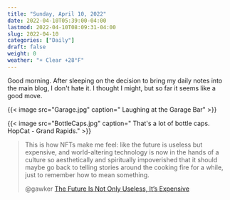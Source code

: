 ```yaml
---
title: "Sunday, April 10, 2022"
date: 2022-04-10T05:39:00-04:00
lastmod: 2022-04-10T08:09:31-04:00
slug: 2022-04-10
categories: ["Daily"]
draft: false
weight: 0
weather: "☀️ Clear +28°F"
---
```


Good morning. After sleeping on the decision to bring my daily notes into the main blog, I don't hate it. I thought I might, but so far it seems like a good move.

{{< image src="Garage.jpg" caption=" Laughing at the Garage Bar" >}}

{{< image src="BottleCaps.jpg" caption=" That's a lot of bottle caps. HopCat - Grand Rapids." >}}

> This is how NFTs make me feel: like the future is useless but expensive, and world-altering technology is now in the hands of a culture so aesthetically and spiritually impoverished that it should maybe go back to telling stories around the cooking fire for a while, just to remember how to mean something.
>
> @gawker [The Future Is Not Only Useless, It’s Expensive](https://www.gawker.com/culture/the-future-is-useless-expensive)

[//]: # "Exported with love from a post written in Org mode"
[//]: # "- https://github.com/kaushalmodi/ox-hugo"
